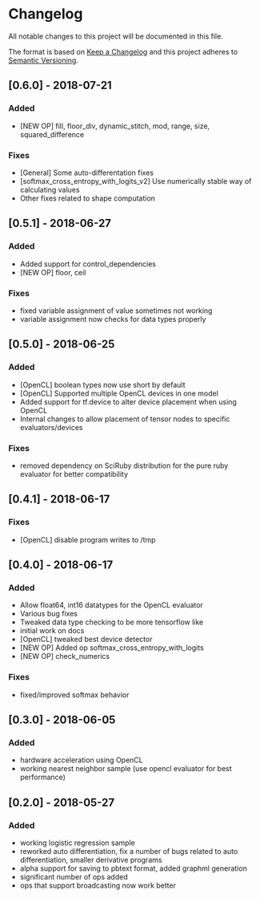 # Changelog
All notable changes to this project will be documented in this file.

The format is based on [Keep a Changelog](https://keepachangelog.com/en/1.0.0/)
and this project adheres to [Semantic Versioning](https://semver.org/spec/v2.0.0.html).

## [0.6.0] - 2018-07-21
### Added
- [NEW OP] fill, floor_div, dynamic_stitch, mod, range, size, squared_difference

### Fixes
- [General] Some auto-differentation fixes
- [softmax_cross_entropy_with_logits_v2] Use numerically stable way of calculating values
- Other fixes related to shape computation

## [0.5.1] - 2018-06-27
### Added
- Added support for control_dependencies
- [NEW OP] floor, ceil

### Fixes
- fixed variable assignment of value sometimes not working
- variable assignment now checks for data types properly

## [0.5.0] - 2018-06-25
### Added
- [OpenCL] boolean types now use short by default
- [OpenCL] Supported multiple OpenCL devices in one model
- Added support for tf.device to alter device placement when using OpenCL
- Internal changes to allow placement of tensor nodes to specific evaluators/devices

### Fixes
- removed dependency on SciRuby distribution for the pure ruby evaluator for better compatibility

## [0.4.1] - 2018-06-17
### Fixes
- [OpenCL] disable program writes to /tmp

## [0.4.0] - 2018-06-17
### Added
- Allow float64, int16 datatypes for the OpenCL evaluator
- Various bug fixes
- Tweaked data type checking to be more tensorflow like
- initial work on docs
- [OpenCL] tweaked best device detector
- [NEW OP] Added op softmax_cross_entropy_with_logits
- [NEW OP] check_numerics
### Fixes
- fixed/improved softmax behavior


## [0.3.0] - 2018-06-05
### Added
- hardware acceleration using OpenCL
- working nearest neighbor sample (use opencl evaluator for best performance)

## [0.2.0] - 2018-05-27
### Added
- working logistic regression sample
- reworked auto differentiation, fix a number of bugs related to auto differentiation, smaller derivative programs
- alpha support for saving to pbtext format, added graphml generation
- significant number of ops added
- ops that support broadcasting now work better